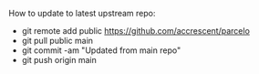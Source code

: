 How to update to latest upstream repo:

- git remote add public https://github.com/accrescent/parcelo
- git pull public main
- git commit -am "Updated from main repo"
- git push origin main
